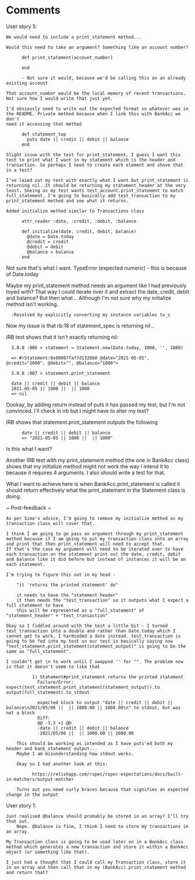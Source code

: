 # Comments

User story 5:

    We would need to include a print_statement method...

    Would this need to take an argument? Something like an account number?

          def print_statement(account_number)

          end

          - Not sure it would, because we'd be calling this on an already existing account

    That account_number would be the local memory of recent transactions.
    Not sure how I would write that just yet.

    I'd obviously need to write out the expected format so whatever was in
    the README. Private method because when I link this with BankAcc we don't
    need it accessing that method

          def statement_top
            puts date || credit || debit || balance
          end

    Slight issue with the test for print_statement. I guess I want this test to print what I want in my statement which is the header and transaction. So perhaps I need to create each element and shove that in a test?

    I've laied out my test with exactly what I want but print_statement is returning nil..It should be returning my statement_header at the very least. Seeing as my test wants test_account.print_statement to match full_statement, I'm going to basically add test_transaction to my print_statement method and see what it returns.

    Added initialize method similar to Transactions class

          attr_reader :date, :credit, :debit, :balance

          def initialize(date, credit, debit, balance)
            @date = Date.today
            @credit = credit
            @debit = debit
            @balance = balance
          end

  Not sure that's what I want. TypeError (expected numeric) - this is because of Date.today

  Maybe my print_statement method needs an argument like I had previously toyed with? That way I could iterate over it and extract the date, credit, debit and balance? But then what... Although I'm not sure why my initialize method isn't working.

      -Resolved by explicitly converting my instance variables to_s

  Now my issue is that rb:18 of statement_spec is returning nil...

  IRB test shows that it isn't exactly returning nil:
      
      3.0.0 :006 > statement = Statement.new(Date.today, 1000, '', 1000)

      => #<Statement:0x00007faf7d1326b0 @date="2021-05-05", @credit="1000", @debit="", @balance="1000"> 

      3.0.0 :007 > statement.print_statement

      date || credit || debit || balance
      2021-05-05 || 1000 ||  || 1000
      => nil 

  Oookay, by adding return instead of puts it has passed my test, but I'm not convinced. I'll check in irb but I might have to alter my test?

  IRB shows that statement.print_statement outputs the following

          date || credit || debit || balance
          => "2021-05-05 || 1000 ||  || 1000"

  Is this what I want?

  Another IRB test with my print_statement method (the one in BankAcc class) shows that my initialize method might not work the way I intend it to because it requires 4 arguments. I also should write a test for that.

What I want to achieve here is when BankAcc.print_statement is called it should return effectively what the print_statement in the Statement class is doing.

~ Post-feedback ~

    As per Simo's advice, I'm going to remove my initialize method as my transaction class will cover that.

    I think I am going to go pass an argument through my print_statement method because if I am going to put my transaction class into an array and print that then print_statement will need to accept that.
    If that's the case my argument will need to be iterated over to have each transaction on the statement print out the date, credit, debit and balance like it did before but instead of instances it will be an each statement.

    I'm trying to figure this out in my head - 

        "it 'returns the printed statement' do"

        it needs to have the "statement header"
        it then needs the "test_transaction" so it outputs what I expect a full statement to have
        this will be represented as a "full_statement" of "statement_header" + "test_transaction"

    Okay so I fiddled around with the test a little bit - I turned test_transaction into a double and rather than Date.today which I cannot get to work, I hardcoded a date instead. test_transaction is going to be fed into my test so our test is basically saying now "test_statement.print_statement(statement_output)" is going to be the same as "full_statement".

    I couldn't get \n to work until I swapped '' for "". The problem now is that it doesn't seem to like that

              1) Statement#print_statement returns the printed statement
                Failure/Error: expect(test_statement.print_statement(statement_output)).to output(full_statement).to_stdout
                
                expected block to output "date || credit || debit || balance\n2021/05/06 ||  || 1000.00 || 1000.00\n" to stdout, but was not a block
                Diff:
                @@ -1,3 +1 @@
                -date || credit || debit || balance
                -2021/05/06 ||  || 1000.00 || 1000.00

        This should be working as intended as I have puts'ed both my header and bank_statement output...
        Maybe I am misunderstanding how stdout works.

        Okay so I had another look at this: 

              https://relishapp.com/rspec/rspec-expectations/docs/built-in-matchers/output-matcher

        Turns out you need curly braces because that signifies an expected change in the output

User story 1:

    Just realised @balance should probably be stored in an array? I'll try that out.
        Nope. @balance is fine, I think I need to store my transactions in an array.
    
    My Transaction class is going to be used later on in a BankAcc class method which generates a new transaction and store it within a BankAcc object (or something like that).

    I just had a thought that I could call my Transaction class, store it in an array and then call that in my (BankAcc) print_statement method and return that?